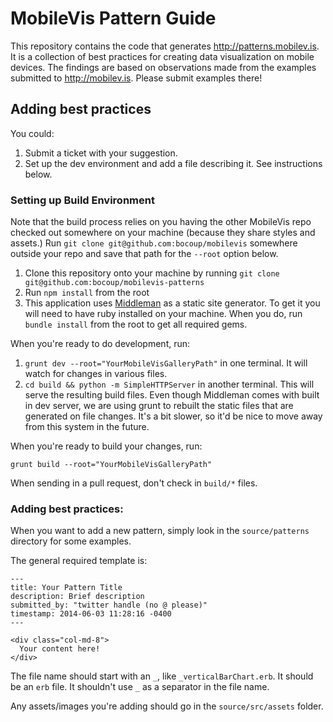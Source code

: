 # MobileVis Pattern Guide

This repository contains the code that generates http://patterns.mobilev.is.
It is a collection of best practices for creating data visualization on mobile
devices. The findings are based on observations made from the examples submitted
to http://mobilev.is. Please submit examples there!


## Adding best practices

You could:

1. Submit a ticket with your suggestion.
2. Set up the dev environment and add a file describing it. See instructions below.

### Setting up Build Environment

Note that the build process relies on you having the other MobileVis repo
checked out somewhere on your machine (because they share styles and assets.)
Run `git clone git@github.com:bocoup/mobilevis` somewhere outside your repo and
save that path for the `--root` option below.


1. Clone this repository onto your machine by running `git clone git@github.com:bocoup/mobilevis-patterns`
2. Run `npm install` from the root
3. This application uses [Middleman](http://middlemanapp.com/) as a static site
generator. To get it you will need to have ruby installed on your machine. When
you do, run `bundle install` from the root to get all required gems.

When you're ready to do development, run:

1. `grunt dev --root="YourMobileVisGalleryPath"` in one terminal. It will watch for changes in various files.
2. `cd build && python -m SimpleHTTPServer` in another terminal.
This will serve the resulting build files. Even though Middleman comes with built in
dev server, we are using grunt to rebuilt the static files that are generated
on file changes. It's a bit slower, so it'd be nice to move away from this system in the future.

When you're ready to build your changes, run:

`grunt build --root="YourMobileVisGalleryPath"`

When sending in a pull request, don't check in `build/*` files.

### Adding best practices:

When you want to add a new pattern, simply look in the `source/patterns` directory
for some examples.

The general required template is:

```
---
title: Your Pattern Title
description: Brief description
submitted_by: "twitter handle (no @ please)"
timestamp: 2014-06-03 11:28:16 -0400
---

<div class="col-md-8">
  Your content here!
</div>
```

The file name should start with an `_`, like `_verticalBarChart.erb`.
It should be an `erb` file.
It shouldn't use `_` as a separator in the file name.

Any assets/images you're adding should go in the `source/src/assets` folder.




